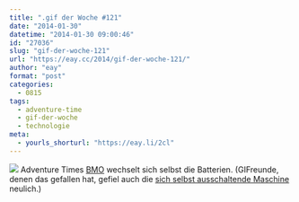 ```yaml
---
title: ".gif der Woche #121"
date: "2014-01-30"
datetime: "2014-01-30 09:00:46"
id: "27036"
slug: "gif-der-woche-121"
url: "https://eay.cc/2014/gif-der-woche-121/"
author: "eay"
format: "post"
categories:
  - 0815
tags:
  - adventure-time
  - gif-der-woche
  - technologie
meta:
  - yourls_shorturl: "https://eay.li/2cl"
---
```


![](https://eay.cc/uploads/2014/bmobattery.gif) Adventure Times [BMO](http://adventuretime.wikia.com/wiki/BMO) wechselt sich selbst die Batterien. (GIFreunde, denen das gefallen hat, gefiel auch die [sich selbst ausschaltende Maschine](//eay.cc/2013/gif-der-woche-115/) neulich.)
